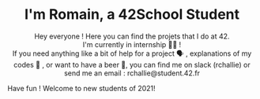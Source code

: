 <h1 align="center">I'm Romain, a 42School Student </h1>
<p align="center">Hey everyone ! Here you can find the projets that I do at 42. <br>
I'm currently in internship 👨‍💻 ! <br>
If you need anything like a bit of help for a project 🗣️ , explanations of my codes 💬 , or want to have a beer 🍻, you can find me on slack (rchallie) or send me an email : rchallie@student.42.fr
</p>
Have fun ! Welcome to new students of 2021!
